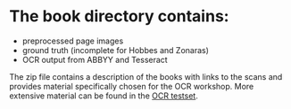 # The book directory contains:

* preprocessed page images
* ground truth (incomplete for Hobbes and Zonaras)
* OCR output from ABBYY and Tesseract

The zip file contains a description of the books with links to the scans and provides material specifically chosen for the OCR workshop. More extensive material can be found in the [OCR testset][testset].

[testset]: https://github.com/cisocrgroup/Resources/tree/master/ocrtestset
